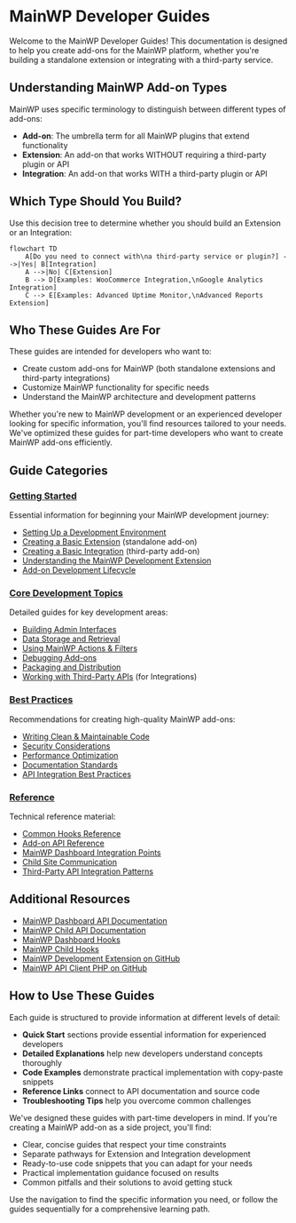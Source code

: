 # MainWP Developer Guides

Welcome to the MainWP Developer Guides! This documentation is designed to help you create add-ons for the MainWP platform, whether you're building a standalone extension or integrating with a third-party service.

## Understanding MainWP Add-on Types

MainWP uses specific terminology to distinguish between different types of add-ons:

- **Add-on**: The umbrella term for all MainWP plugins that extend functionality
- **Extension**: An add-on that works WITHOUT requiring a third-party plugin or API
- **Integration**: An add-on that works WITH a third-party plugin or API

## Which Type Should You Build?

Use this decision tree to determine whether you should build an Extension or an Integration:

```mermaid
flowchart TD
    A[Do you need to connect with\na third-party service or plugin?] -->|Yes| B[Integration]
    A -->|No| C[Extension]
    B --> D[Examples: WooCommerce Integration,\nGoogle Analytics Integration]
    C --> E[Examples: Advanced Uptime Monitor,\nAdvanced Reports Extension]
```

## Who These Guides Are For

These guides are intended for developers who want to:

- Create custom add-ons for MainWP (both standalone extensions and third-party integrations)
- Customize MainWP functionality for specific needs
- Understand the MainWP architecture and development patterns

Whether you're new to MainWP development or an experienced developer looking for specific information, you'll find resources tailored to your needs. We've optimized these guides for part-time developers who want to create MainWP add-ons efficiently.

## Guide Categories

### [Getting Started](getting-started/)

Essential information for beginning your MainWP development journey:

- [Setting Up a Development Environment](how-to/setup-environment.md)
- [Creating a Basic Extension](how-to/create-basic-extension.md) (standalone add-on)
- [Creating a Basic Integration](how-to/create-basic-integration.md) (third-party add-on)
- [Understanding the MainWP Development Extension](how-to/mainwp-development-extension.md)
- [Add-on Development Lifecycle](concepts/extension-lifecycle.md)

### [Core Development Topics](core-topics/)

Detailed guides for key development areas:

- [Building Admin Interfaces](how-to/admin-interfaces.md)
- [Data Storage and Retrieval](how-to/data-storage.md)
- [Using MainWP Actions & Filters](how-to/actions-filters.md)
- [Debugging Add-ons](how-to/debugging.md)
- [Packaging and Distribution](how-to/packaging-distribution.md)
- [Working with Third-Party APIs](how-to/third-party-apis.md) (for Integrations)

### [Best Practices](best-practices/)

Recommendations for creating high-quality MainWP add-ons:

- [Writing Clean & Maintainable Code](best-practices/coding-standards.md)
- [Security Considerations](best-practices/security.md)
- [Performance Optimization](best-practices/performance.md)
- [Documentation Standards](best-practices/documentation.md)
- [API Integration Best Practices](best-practices/api-integration.md)

### [Reference](reference/)

Technical reference material:

- [Common Hooks Reference](reference/common-hooks.md)
- [Add-on API Reference](reference/extension-api.md)
- [MainWP Dashboard Integration Points](reference/dashboard-integration.md)
- [Child Site Communication](reference/child-site-communication.md)
- [Third-Party API Integration Patterns](reference/api-integration-patterns.md)

## Additional Resources

- [MainWP Dashboard API Documentation](../source-code/dashboard/)
- [MainWP Child API Documentation](../source-code/child/)
- [MainWP Dashboard Hooks](../mainwp-hooks/dashboard/)
- [MainWP Child Hooks](../mainwp-hooks/child/)
- [MainWP Development Extension on GitHub](https://github.com/mainwp/mainwp-development-extension)
- [MainWP API Client PHP on GitHub](https://github.com/mainwp/mainwp-api-client-php)

## How to Use These Guides

Each guide is structured to provide information at different levels of detail:

- **Quick Start** sections provide essential information for experienced developers
- **Detailed Explanations** help new developers understand concepts thoroughly
- **Code Examples** demonstrate practical implementation with copy-paste snippets
- **Reference Links** connect to API documentation and source code
- **Troubleshooting Tips** help you overcome common challenges

We've designed these guides with part-time developers in mind. If you're creating a MainWP add-on as a side project, you'll find:

- Clear, concise guides that respect your time constraints
- Separate pathways for Extension and Integration development
- Ready-to-use code snippets that you can adapt for your needs
- Practical implementation guidance focused on results
- Common pitfalls and their solutions to avoid getting stuck

Use the navigation to find the specific information you need, or follow the guides sequentially for a comprehensive learning path.

